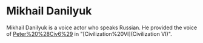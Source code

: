 # Mikhail Danilyuk

Mikhail Danilyuk is a voice actor who speaks Russian. He provided the voice of [Peter%20%28Civ6%29](Peter) in "[Civilization%20VI](Civilization VI)".